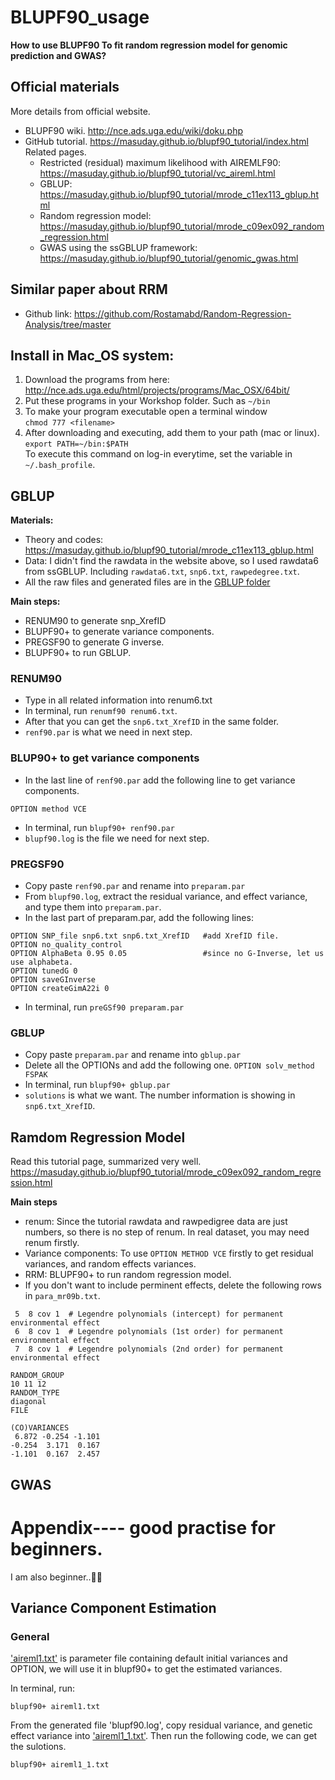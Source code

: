 # BLUPF90_usage
**How to use BLUPF90 To fit random regression model for genomic prediction and GWAS?**

## Official materials
More details from official website. 
- BLUPF90 wiki. http://nce.ads.uga.edu/wiki/doku.php
- GitHub tutorial. https://masuday.github.io/blupf90_tutorial/index.html
    Related pages.
    - Restricted (residual) maximum likelihood with AIREMLF90: https://masuday.github.io/blupf90_tutorial/vc_aireml.html
    - GBLUP: https://masuday.github.io/blupf90_tutorial/mrode_c11ex113_gblup.html
    - Random regression model: https://masuday.github.io/blupf90_tutorial/mrode_c09ex092_random_regression.html
    - GWAS using the ssGBLUP framework: https://masuday.github.io/blupf90_tutorial/genomic_gwas.html 

## Similar paper about RRM
- Github link: https://github.com/Rostamabd/Random-Regression-Analysis/tree/master

## Install in Mac_OS system:

1.  Download the programs from here: http://nce.ads.uga.edu/html/projects/programs/Mac_OSX/64bit/
2.	Put these programs in your Workshop folder. Such as ``` ~/bin ```
3.	To make your program executable open a terminal window                                    
    ```chmod 777 <filename>```
4.  After downloading and executing, add them to your path (mac or linux). ```export PATH=~/bin:$PATH```  
To execute this command on log-in everytime, set the variable in ```~/.bash_profile```.


## GBLUP
**Materials:**  
- Theory and codes: https://masuday.github.io/blupf90_tutorial/mrode_c11ex113_gblup.html  
- Data: I didn't find the rawdata in the website above, so I used rawdata6 from ssGBLUP. Including ```rawdata6.txt```, ```snp6.txt```, ```rawpedegree.txt```.  
- All the raw files and generated files are in the [GBLUP folder](https://github.com/yebigithub/BLUPF90_usage/tree/main/GBLUP)

**Main steps:**  
- RENUM90 to generate snp_XrefID  
- BLUPF90+ to generate variance components.   
- PREGSF90 to generate G inverse.  
- BLUPF90+ to run GBLUP.  

### RENUM90
- Type in all related information into renum6.txt
- In terminal, run ```renumf90 renum6.txt```.
- After that you can get the ```snp6.txt_XrefID``` in the same folder.  
- ```renf90.par``` is what we need in next step.

### BLUP90+ to get variance components
- In the last line of ```renf90.par``` add the following line to get variance components.
```
OPTION method VCE
```
- In terminal, run ```blupf90+ renf90.par```
- ```blupf90.log``` is the file we need for next step.

### PREGSF90
- Copy paste ```renf90.par``` and rename into ```preparam.par```
- From ```blupf90.log```, extract the residual variance, and effect variance, and type them into ```preparam.par```. 
- In the last part of preparam.par, add the following lines:
```
OPTION SNP_file snp6.txt snp6.txt_XrefID   #add XrefID file.
OPTION no_quality_control
OPTION AlphaBeta 0.95 0.05                 #since no G-Inverse, let us use alphabeta.
OPTION tunedG 0
OPTION saveGInverse
OPTION createGimA22i 0
```
- In terminal, run ```preGSf90 preparam.par ```

### GBLUP
- Copy paste ```preparam.par``` and rename into ```gblup.par```
- Delete all the OPTIONs and add the following one. ```OPTION solv_method FSPAK```
- In terminal, run ```blupf90+ gblup.par```
- ```solutions``` is what we want. The number information is showing in ```snp6.txt_XrefID```.

## Ramdom Regression Model
Read this tutorial page, summarized very well.  
https://masuday.github.io/blupf90_tutorial/mrode_c09ex092_random_regression.html

**Main steps**
- renum: Since the tutorial rawdata and rawpedigree data are just numbers, so there is no step of renum. In real dataset, you may need renum firstly.
- Variance components: To use ```OPTION METHOD VCE``` firstly to get residual variances, and random effects variances.
- RRM: BLUPF90+ to run random regression model.
- If you don't want to include perminent effects, delete the following rows in ```para_mr09b.txt```.
```
 5  8 cov 1  # Legendre polynomials (intercept) for permanent environmental effect
 6  8 cov 1  # Legendre polynomials (1st order) for permanent environmental effect
 7  8 cov 1  # Legendre polynomials (2nd order) for permanent environmental effect

RANDOM_GROUP
10 11 12
RANDOM_TYPE
diagonal
FILE

(CO)VARIANCES
 6.872 -0.254 -1.101
-0.254  3.171  0.167
-1.101  0.167  2.457
```
## GWAS


# Appendix---- good practise for beginners. 
I am also beginner..🤪🥸
## Variance Component Estimation
### General
['aireml1.txt'](https://github.com/yebigithub/BLUPF90_usage/blob/main/VCE/general/aireml1.txt) is parameter file containing default initial variances and OPTION, we will use it in blupf90+ to get the estimated variances.

In terminal, run:
```
blupf90+ aireml1.txt
```

From the generated file 'blupf90.log', copy residual variance, and genetic effect variance into ['aireml1_1.txt'](https://github.com/yebigithub/BLUPF90_usage/blob/main/VCE/general/aireml1_1.txt). Then run the following code, we can get the sulotions.
```
blupf90+ aireml1_1.txt 
```